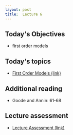 ```yaml
---
layout: post
title:  Lecture 6
---
```


## Today's Objectives

* first order models

## Today's topics
* <a target="_parent" href="https://wcasper.github.io/math207spring2024/topics/008-first-order-models.html">First Order Models (link)</a>

## Additional reading
* Goode and Annin:  61-68

## Lecture assessment
* <a target="_parent" href="https://wcasper.github.io/math207spring2024/quizzes/lecture6">Lecture Assessment (link)</a>



